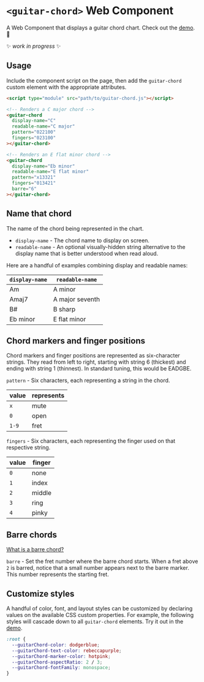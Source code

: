 # `<guitar-chord>` Web Component

A Web Component that displays a guitar chord chart. Check out the [demo](https://hexagoncircle.github.io/guitar-chord/). 🎸

✨ _work in progress_ ✨

## Usage

Include the component script on the page, then add the `guitar-chord` custom element with the appropriate attributes.

```html
<script type="module" src="path/to/guitar-chord.js"></script>

<!-- Renders a C major chord -->
<guitar-chord
  display-name="C"
  readable-name="C major"
  pattern="022100"
  fingers="023100"
></guitar-chord>

<!-- Renders an E flat minor chord -->
<guitar-chord
  display-name="Eb minor"
  readable-name="E flat minor"
  pattern="x13321"
  fingers="013421"
  barre="6"
></guitar-chord>
```

## Name that chord

The name of the chord being represented in the chart.

- `display-name` - The chord name to display on screen.
- `readable-name` - An optional visually-hidden string alternative to the display name that is better understood when read aloud.

Here are a handful of examples combining display and readable names:

| `display-name` | `readable-name` |
| -------------- | --------------- |
| Am             | A minor         |
| Amaj7          | A major seventh |
| B#             | B sharp         |
| Eb minor       | E flat minor    |

## Chord markers and finger positions

Chord markers and finger positions are represented as six-character strings. They read from left to right, starting with string 6 (thickest) and ending with string 1 (thinnest). In standard tuning, this would be EADGBE.

`pattern` - Six characters, each representing a string in the chord.

| value | represents |
| ----- | ---------- |
| `x`   | mute       |
| `0`   | open       |
| `1-9` | fret       |

`fingers` - Six characters, each representing the finger used on that respective string.

| value | finger |
| ----- | ------ |
| `0`   | none   |
| `1`   | index  |
| `2`   | middle |
| `3`   | ring   |
| `4`   | pinky  |

## Barre chords

[What is a barre chord?](https://en.wikipedia.org/wiki/Barre_chord)

`barre` - Set the fret number where the barre chord starts. When a fret above `2` is barred, notice that a small number appears next to the barre marker. This number represents the starting fret.

## Customize styles

A handful of color, font, and layout styles can be customized by declaring values on the available CSS custom properties. For example, the following styles will cascade down to all `guitar-chord` elements. Try it out in the [demo](https://hexagoncircle.github.io/guitar-chord/).

```css
:root {
  --guitarChord-color: dodgerblue;
  --guitarChord-text-color: rebeccapurple;
  --guitarChord-marker-color: hotpink;
  --guitarChord-aspectRatio: 2 / 3;
  --guitarChord-fontFamily: monospace;
}
```
